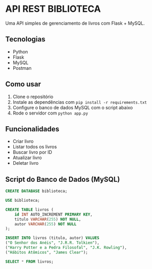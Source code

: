 # API REST BIBLIOTECA 
Uma API simples de gerenciamento de livros com Flask + MySQL.

## Tecnologias
- Python
- Flask
- MySQL
- Postman

## Como usar
1. Clone o repositório
2. Instale as dependências com `pip install -r requirements.txt`
3. Configure o banco de dados MySQL com o script abaixo
4. Rode o servidor com `python app.py`

## Funcionalidades
- Criar livro
- Listar todos os livros
- Buscar livro por ID
- Atualizar livro
- Deletar livro

## Script do Banco de Dados (MySQL)

```sql
CREATE DATABASE biblioteca;

USE biblioteca;

CREATE TABLE livros (
    id INT AUTO_INCREMENT PRIMARY KEY,
    titulo VARCHAR(255) NOT NULL,
    autor VARCHAR(255) NOT NULL
);

INSERT INTO livros (titulo, autor) VALUES 
("O Senhor dos Anéis", "J.R.R. Tolkien"),
("Harry Potter e a Pedra Filosofal", "J.K. Rowling"),
("Hábitos Atômicos", "James Clear");

SELECT * FROM livros;


